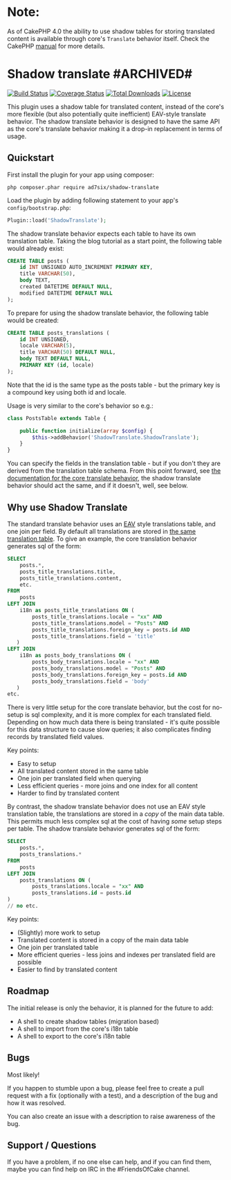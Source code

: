 # Note:

As of CakePHP 4.0 the ability to use shadow tables for storing translated content is available through core's `Translate` behavior itself. Check the CakePHP [manual](https://book.cakephp.org/4/en/orm/behaviors/translate.html#shadow-table-strategy) for more details.

# Shadow translate #ARCHIVED#

[![Build Status](https://img.shields.io/travis/AD7six/cakephp-shadow-translate/master.svg?style=flat-square)](https://travis-ci.org/AD7six/cakephp-shadow-translate)
[![Coverage Status](https://img.shields.io/codecov/c/github/AD7six/cakephp-shadow-translate.svg?style=flat-square)](https://codecov.io/github/AD7six/cakephp-shadow-translate)
[![Total Downloads](https://img.shields.io/packagist/dt/ad7six/shadow-translate.svg?style=flat-square)](https://packagist.org/packages/ad7six/shadow-translate)
[![License](https://img.shields.io/badge/license-MIT-blue.svg?style=flat-square)](LICENSE.txt)

This plugin uses a shadow table for translated content, instead of the core's more flexible (but
also potentially quite inefficient) EAV-style translate behavior. The shadow translate behavior
is designed to have the same API as the core's translate behavior making it a drop-in
replacement in terms of usage.

## Quickstart

First install the plugin for your app using composer:

`php composer.phar require ad7six/shadow-translate`

Load the plugin by adding following statement to your app's `config/bootstrap.php`:

```php
Plugin::load('ShadowTranslate');
```

The shadow translate behavior expects each table to have its own translation table. Taking the
blog tutorial as a start point, the following table would already exist:

```sql
CREATE TABLE posts (
    id INT UNSIGNED AUTO_INCREMENT PRIMARY KEY,
    title VARCHAR(50),
    body TEXT,
    created DATETIME DEFAULT NULL,
    modified DATETIME DEFAULT NULL
);
```

To prepare for using the shadow translate behavior, the following table would be created:

```sql
CREATE TABLE posts_translations (
    id INT UNSIGNED,
    locale VARCHAR(5),
    title VARCHAR(50) DEFAULT NULL,
    body TEXT DEFAULT NULL,
    PRIMARY KEY (id, locale)
);
```


Note that the id is the same type as the posts table - but the primary key is a compound key
using both id and locale.

Usage is very similar to the core's behavior so e.g.:

```php
class PostsTable extends Table {

    public function initialize(array $config) {
        $this->addBehavior('ShadowTranslate.ShadowTranslate');
    }
}
```

You can specify the fields in the translation table - but if you don't they are derived from the translation
table schema. From this point forward, see [the documentation for the core translate behavior](http://book.cakephp.org/3.0/en/orm/behaviors/translate.html), the shadow translate behavior should act
the same, and if it doesn't, well, see  below.

## Why use Shadow Translate

The standard translate behavior uses an [EAV](https://en.wikipedia.org/wiki/Entity%E2%80%93attribute%E2%80%93value_model)
style translations table, and one join per field. By default all translations
are stored in [the same translation table](https://github.com/cakephp/app/blob/master/config/schema/i18n.sql).
To give an example, the core translation behavior generates sql of the form:

```sql
SELECT
    posts.*,
    posts_title_translations.title,
    posts_title_translations.content,
    etc.
FROM
    posts
LEFT JOIN
    i18n as posts_title_translations ON (
        posts_title_translations.locale = "xx" AND
        posts_title_translations.model = "Posts" AND
        posts_title_translations.foreign_key = posts.id AND
        posts_title_translations.field = 'title'
   )
LEFT JOIN
    i18n as posts_body_translations ON (
        posts_body_translations.locale = "xx" AND
        posts_body_translations.model = "Posts" AND
        posts_body_translations.foreign_key = posts.id AND
        posts_body_translations.field = 'body'
   )
etc.
```

There is very little setup for the core translate behavior, but the cost
for no-setup is sql complexity, and it is more complex for each translated
field. Depending on how much data there is being translated - it's quite
possible for this data structure to cause slow queries; it also complicates
finding records by translated field values.

Key points:

 * Easy to setup
 * All translated content stored in the same table
 * One join per translated field when querying
 * Less efficient queries - more joins and one index for all content
 * Harder to find by translated content

By contrast, the shadow translate behavior does not use an EAV style
translation table, the translations are stored in a _copy_ of the main data
table. This permits much less complex sql at the cost of having _some_ setup
steps per table. The shadow translate behavior generates sql of the form:

```sql
SELECT
    posts.*,
    posts_translations.*
FROM
    posts
LEFT JOIN
    posts_translations ON (
        posts_translations.locale = "xx" AND
        posts_translations.id = posts.id
)
// no etc.
```

Key points:

 * (Slightly) more work to setup
 * Translated content is stored in a copy of the main data table
 * One join per translated table
 * More efficient queries - less joins and indexes per translated field are possible
 * Easier to find by translated content

## Roadmap

The initial release is only the behavior, it is planned for the future to add:

 * A shell to create shadow tables (migration based)
 * A shell to import from the core's i18n table
 * A shell to export to the core's i18n table

## Bugs

Most likely!

If you happen to stumble upon a bug, please feel free to create a pull request with a fix
(optionally with a test), and a description of the bug and how it was resolved.

You can also create an issue with a description to raise awareness of the bug.

## Support / Questions

If you have a problem, if no one else can help, and if you can find them, maybe you can
find help on IRC in the #FriendsOfCake channel.
